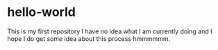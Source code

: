 # hello-world
This is my first repository 
I have no idea what I am currently doing and I hope I do get *some* idea about this process hmmmmmm.
